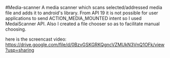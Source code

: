 #Media-scanner
A media scanner which scans selected/addressed media file and adds it to android's library. From API 19 it is not possible for user applications to send ACTION_MEDIA_MOUNTED intent so I used MedaiScanner API.
Also I created a file chooser so as to facilitate manual choosing.

here is the screencast video:
https://drive.google.com/file/d/0BzvGSKGRKQgncVZMUkN3VnQ1OFk/view?usp=sharing
